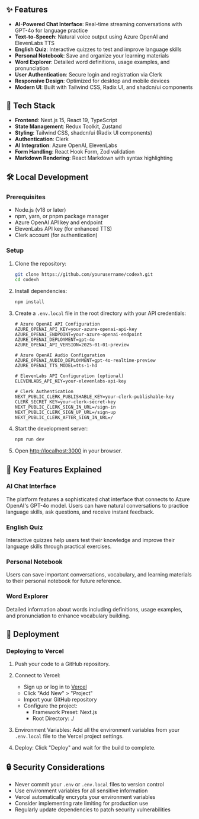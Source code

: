 

## ✨ Features

- **AI-Powered Chat Interface**: Real-time streaming conversations with GPT-4o for language practice
- **Text-to-Speech**: Natural voice output using Azure OpenAI and ElevenLabs TTS
- **English Quiz**: Interactive quizzes to test and improve language skills
- **Personal Notebook**: Save and organize your learning materials
- **Word Explorer**: Detailed word definitions, usage examples, and pronunciation
- **User Authentication**: Secure login and registration via Clerk
- **Responsive Design**: Optimized for desktop and mobile devices
- **Modern UI**: Built with Tailwind CSS, Radix UI, and shadcn/ui components

## 🚀 Tech Stack

- **Frontend**: Next.js 15, React 19, TypeScript
- **State Management**: Redux Toolkit, Zustand
- **Styling**: Tailwind CSS, shadcn/ui (Radix UI components)
- **Authentication**: Clerk
- **AI Integration**: Azure OpenAI, ElevenLabs
- **Form Handling**: React Hook Form, Zod validation
- **Markdown Rendering**: React Markdown with syntax highlighting

## 🛠️ Local Development

### Prerequisites

- Node.js (v18 or later)
- npm, yarn, or pnpm package manager
- Azure OpenAI API key and endpoint
- ElevenLabs API key (for enhanced TTS)
- Clerk account (for authentication)

### Setup

1. Clone the repository:
   ```bash
   git clone https://github.com/yourusername/codexh.git
   cd codexh
   ```

2. Install dependencies:
   ```bash
   npm install
   ```

3. Create a `.env.local` file in the root directory with your API credentials:
   ```
   # Azure OpenAI API Configuration
   AZURE_OPENAI_API_KEY=your-azure-openai-api-key
   AZURE_OPENAI_ENDPOINT=your-azure-openai-endpoint
   AZURE_OPENAI_DEPLOYMENT=gpt-4o
   AZURE_OPENAI_API_VERSION=2025-01-01-preview

   # Azure OpenAI Audio Configuration
   AZURE_OPENAI_AUDIO_DEPLOYMENT=gpt-4o-realtime-preview
   AZURE_OPENAI_TTS_MODEL=tts-1-hd

   # ElevenLabs API Configuration (optional)
   ELEVENLABS_API_KEY=your-elevenlabs-api-key

   # Clerk Authentication
   NEXT_PUBLIC_CLERK_PUBLISHABLE_KEY=your-clerk-publishable-key
   CLERK_SECRET_KEY=your-clerk-secret-key
   NEXT_PUBLIC_CLERK_SIGN_IN_URL=/sign-in
   NEXT_PUBLIC_CLERK_SIGN_UP_URL=/sign-up
   NEXT_PUBLIC_CLERK_AFTER_SIGN_IN_URL=/
   ```

4. Start the development server:
   ```bash
   npm run dev
   ```

5. Open [http://localhost:3000](http://localhost:3000) in your browser.

## 📱 Key Features Explained

### AI Chat Interface
The platform features a sophisticated chat interface that connects to Azure OpenAI's GPT-4o model. Users can have natural conversations to practice language skills, ask questions, and receive instant feedback.

### English Quiz
Interactive quizzes help users test their knowledge and improve their language skills through practical exercises.

### Personal Notebook
Users can save important conversations, vocabulary, and learning materials to their personal notebook for future reference.

### Word Explorer
Detailed information about words including definitions, usage examples, and pronunciation to enhance vocabulary building.

## 🚢 Deployment

### Deploying to Vercel

1. Push your code to a GitHub repository.

2. Connect to Vercel:
   - Sign up or log in to [Vercel](https://vercel.com)
   - Click "Add New" > "Project"
   - Import your GitHub repository
   - Configure the project:
     - Framework Preset: Next.js
     - Root Directory: ./

3. Environment Variables:
   Add all the environment variables from your `.env.local` file to the Vercel project settings.

4. Deploy:
   Click "Deploy" and wait for the build to complete.

## 🔒 Security Considerations

- Never commit your `.env` or `.env.local` files to version control
- Use environment variables for all sensitive information
- Vercel automatically encrypts your environment variables
- Consider implementing rate limiting for production use
- Regularly update dependencies to patch security vulnerabilities

